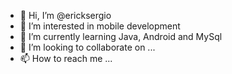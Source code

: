 - 👋 Hi, I’m @ericksergio
- 👀 I’m interested in mobile development
- 🌱 I’m currently learning Java, Android and MySql
- 💞️ I’m looking to collaborate on ...
- 📫 How to reach me ...

<!---
ericksergio/ericksergio is a ✨ special ✨ repository because its `README.md` (this file) appears on your GitHub profile.
You can click the Preview link to take a look at your changes.
--->
